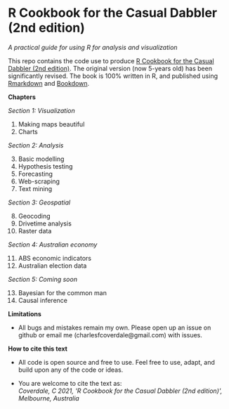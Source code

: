 # R Cookbook for the Casual Dabbler (2nd edition)

*A practical guide for using R for analysis and visualization*

This repo contains the code use to produce [R Cookbook for the Casual Dabbler (2nd edition)](https://charlescoverdale.github.io/casualdabbler2e/). The original version (now 5-years old) has been significantly revised. The book is 100% written in R, and published using [Rmarkdown](https://rmarkdown.rstudio.com/) and [Bookdown](https://bookdown.org/).

**Chapters**

*Section 1: Visualization*

1.  Making maps beautiful
2.  Charts

*Section 2: Analysis*

3.  Basic modelling
4.  Hypothesis testing
5.  Forecasting
6.  Web-scraping
7.  Text mining

*Section 3: Geospatial*

8.  Geocoding
9.  Drivetime analysis
10. Raster data

*Section 4: Australian economy*

11. ABS economic indicators
12. Australian election data

*Section 5: Coming soon*

13. Bayesian for the common man
14. Causal inference

**Limitations**

-   All bugs and mistakes remain my own. Please open up an issue on github or email me (charlesfcoverdale\@gmail.com) with issues.

**How to cite this text**

-   All code is open source and free to use. Feel free to use, adapt, and build upon any of the code or ideas.

-   You are welcome to cite the text as:\
    *Coverdale, C 2021, 'R Cookbook for the Casual Dabbler (2nd edition)', Melbourne, Australia*

